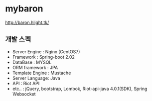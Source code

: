 # mybaron
http://baron.hlight.tk/

개발 스펙
-------------
+	Server Engine : Nginx (CentOS7)
+	Framework : Spring-boot 2.02
+	DataBase : MYSQL 
+	ORM framework : JPA
+	Template Engine : Mustache
+	Server Language: Java
+	API : Riot API
+	etc.. : jQuery, bootstrap, Lombok, Riot-api-java 4.0.1(SDK), Spring Websocket

